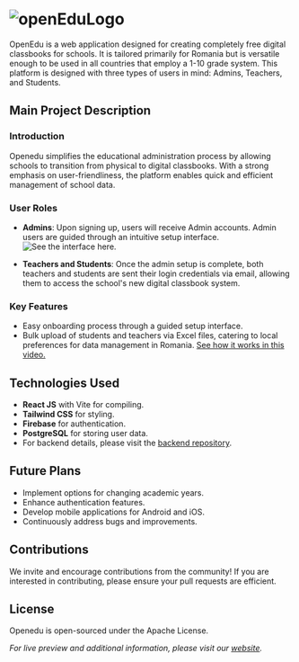 # ![openEduLogo](https://i.imgur.com/mb1bGcj.png)

OpenEdu is a web application designed for creating completely free digital classbooks for schools. It is tailored primarily for Romania but is versatile enough to be used in all countries that employ a 1-10 grade system. This platform is designed with three types of users in mind: Admins, Teachers, and Students.

## Main Project Description

### Introduction

Openedu simplifies the educational administration process by allowing schools to transition from physical to digital classbooks. With a strong emphasis on user-friendliness, the platform enables quick and efficient management of school data.

### User Roles

- **Admins**: Upon signing up, users will receive Admin accounts. Admin users are guided through an intuitive setup interface. ![See the interface here.](https://i.imgur.com/Q3phsTs.png)
  
- **Teachers and Students**: Once the admin setup is complete, both teachers and students are sent their login credentials via email, allowing them to access the school's new digital classbook system.

### Key Features

- Easy onboarding process through a guided setup interface.
- Bulk upload of students and teachers via Excel files, catering to local preferences for data management in Romania. [See how it works in this video.](https://youtu.be/kYuVkmTwg6M)
  
## Technologies Used

- **React JS** with Vite for compiling.
- **Tailwind CSS** for styling.
- **Firebase** for authentication.
- **PostgreSQL** for storing user data.
- For backend details, please visit the [backend repository](https://github.com/rocristoi/openedu-api).

## Future Plans

- Implement options for changing academic years.
- Enhance authentication features.
- Develop mobile applications for Android and iOS.
- Continuously address bugs and improvements.

## Contributions

We invite and encourage contributions from the community! If you are interested in contributing, please ensure your pull requests are efficient.

## License

Openedu is open-sourced under the Apache License.

*For live preview and additional information, please visit our [website](https://openedu.live).*
